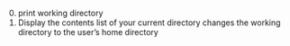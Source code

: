 0. print working directory
1. Display the contents list of your current directory
changes the working directory to the user’s home directory
